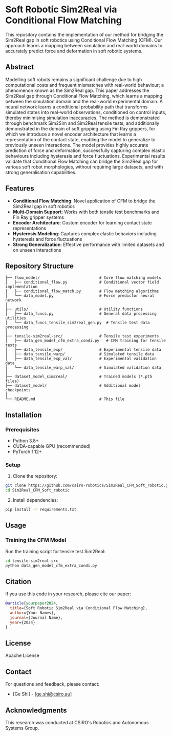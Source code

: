 # Soft Robotic Sim2Real via Conditional Flow Matching

This repository contains the implementation of our method for bridging the Sim2Real gap in soft robotics using Conditional Flow Matching (CFM). Our approach learns a mapping between simulation and real-world domains to accurately predict force and deformation in soft robotic systems.

## Abstract

Modelling soft robots remains a significant challenge due to high computational costs and frequent mismatches with real-world behaviour; a phenomenon known as the Sim2Real gap. This paper addresses the Sim2Real gap through Conditional Flow Matching, which learns a mapping between the simulation domain and the real-world experimental domain. A neural network learns a conditional probability path that transforms simulated states into real-world observations, conditioned on control inputs, thereby minimising simulation inaccuracies. The method is demonstrated through benchmark Sim2Sim and Sim2Real tensile tests, and additionally demonstrated in the domain of soft gripping using Fin Ray grippers, for which we introduce a novel encoder architecture that learns a representation of the contact state, enabling the model to generalize to previously unseen interactions. The model provides highly accurate prediction of force and deformation, successfully capturing complex elastic behaviours including hysteresis and force fluctuations. Experimental results validate that Conditional Flow Matching can bridge the Sim2Real gap for various soft robot morphologies, without requiring large datasets, and with strong generalisation capabilities.

## Features

- **Conditional Flow Matching**: Novel application of CFM to bridge the Sim2Real gap in soft robotics
- **Multi-Domain Support**: Works with both tensile test benchmarks and Fin Ray gripper systems
- **Encoder Architecture**: Custom encoder for learning contact state representations
- **Hysteresis Modeling**: Captures complex elastic behaviors including hysteresis and force fluctuations
- **Strong Generalization**: Effective performance with limited datasets and on unseen interactions

## Repository Structure

```
├── flow_model/                          # Core flow matching models
│   ├── conditional_flow.py              # Conditional vector field implementation
│   ├── conditional_flow_match.py        # Flow matching algorithms
│   └── data_model.py                    # Force predictor neural network
│
├── utils/                               # Utility functions
│   ├── data_funcs.py                    # General data processing utilities
│   └── data_funcs_tensile_sim2real_gen.py  # Tensile test data processing
│
├── tensile-sim2real-src/                # Tensile test experiments
│   ├── data_gen_model_cfm_extra_condi.py   # CFM training for tensile tests
│   ├── data_tensile_exp/                # Experimental tensile data
│   ├── data_tensile_warp/               # Simulated tensile data
│   ├── data_tensile_exp_val/            # Experimental validation data
│   └── data_tensile_warp_val/           # Simulated validation data
│
├── dataset_model_sim2real/              # Trained models (*.pth files)
├── dataset_model/                       # Additional model checkpoints
│
└── README.md                            # This file
```

## Installation

### Prerequisites

- Python 3.8+
- CUDA-capable GPU (recommended)
- PyTorch 1.12+

### Setup

1. Clone the repository:
```bash
git clone https://github.com/csiro-robotics/Sim2Real_CFM_Soft_robotic.git
cd Sim2Real_CFM_Soft_robotic
```

2. Install dependencies:
```bash
pip install -r requirements.txt
```

## Usage

### Training the CFM Model

Run the training script for tensile test Sim2Real:

```bash
cd tensile-sim2real-src
python data_gen_model_cfm_extra_condi.py
```

## Citation

If you use this code in your research, please cite our paper:

```bibtex
@article{yourpaper2024,
  title={Soft Robotic Sim2Real via Conditional Flow Matching},
  author={Your Names},
  journal={Journal Name},
  year={2024}
}
```

## License

Apache License

## Contact

For questions and feedback, please contact:
- [Ge Shi] - [ge.shi@csiro.au]

## Acknowledgments

This research was conducted at CSIRO's Robotics and Autonomous Systems Group.